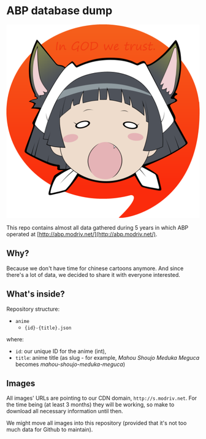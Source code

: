 # ABP database dump

![our beautiful logo](logo.png)

This repo contains almost all data gathered during 5 years in which ABP operated at [http://abp.modriv.net/](http://abp.modriv.net/).

## Why?

Because we don't have time for chinese cartoons anymore. And since there's a lot of data, we decided to share it with everyone interested.

## What's inside?

Repository structure:

* `anime`
    - `{id}-{title}.json`

where:

- `id`: our unique ID for the anime (int),
- `title`: anime title (as slug - for example, *Mahou Shoujo Meduka Meguca* becomes *mahou-shoujo-meduka-meguca*)

## Images

All images' URLs are pointing to our CDN domain, `http://s.modriv.net`. For the time being (at least 3 months) they will be working, so make to download all necessary information until then.

We might move all images into this repository (provided that it's not too much data for Github to maintain).
